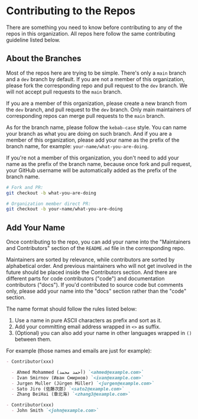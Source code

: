 # Contributing to the Repos

There are something you need to know before contributing to
any of the repos in this organization.
All repos here follow the same contributing guideline listed below.

## About the Branches

Most of the repos here are trying to be simple.
There's only a `main` branch and a `dev` branch by default.
If you are not a member of this organization,
please fork the corresponding repo and pull request to the `dev` branch.
We will not accept pull requests to the `main` branch.

If you are a member of this organization,
please create a new branch from the `dev` branch,
and pull request to the `dev` branch.
Only main maintainers of corresponding repos
can merge pull requests to the `main` branch.

As for the branch name, please follow the `kebab-case` style.
You can name your branch as what you are doing on such branch.
And if you are a member of this organization,
please add your name as the prefix of the branch name,
for example: `your-name/what-you-are-doing`.

If you're not a member of this organization,
you don't need to add your name as the prefix of the branch name,
because once fork and pull request,
your GitHub username will be automatically
added as the prefix of the branch name.

```sh
# Fork and PR:
git checkout -b what-you-are-doing

# Organization member direct PR:
git checkout -b your-name/what-you-are-doing
```

## Add Your Name

Once contributing to the repo, you can add your name
into the "Maintainers and Contributors" section
of the `README.md` file in the corresponding repo.

Maintainers are sorted by relevance,
while contributors are sorted by alphabetical order.
And previous maintainers who will not get involved in the future
should be placed inside the Contributors section.
And there are different parts for
code contributors ("code") and documentation contributors ("docs").
If you'd contributed to source code but comments only,
please add your name into the "docs" section rather than the "code" section.

The name format should follow the rules listed below:

1. Use a name in pure ASCII characters as prefix and sort as it.
2. Add your committing email address wrapped in `<>` as suffix.
3. (Optional) you can also add your name
   in other languages wrapped in `()` between them.

For example (those names and emails are just for example):

```md
- Contributor(xxx)

  - Ahmed Mohammed (أحمد محمد) `<ahmed@example.com>`
  - Ivan Smirnov (Иван Смирнов) `<ivan@example.com>`
  - Jurgen Muller (Jürgen Müller) `<jurgen@example.com>`
  - Sato Jiro (佐藤次郎) `<sato2@example.com>`
  - Zhang BeiHai (章北海) `<zhang3@example.com>`

- Contributor(xxx)
  - John Smith `<john@example.com>`
```
